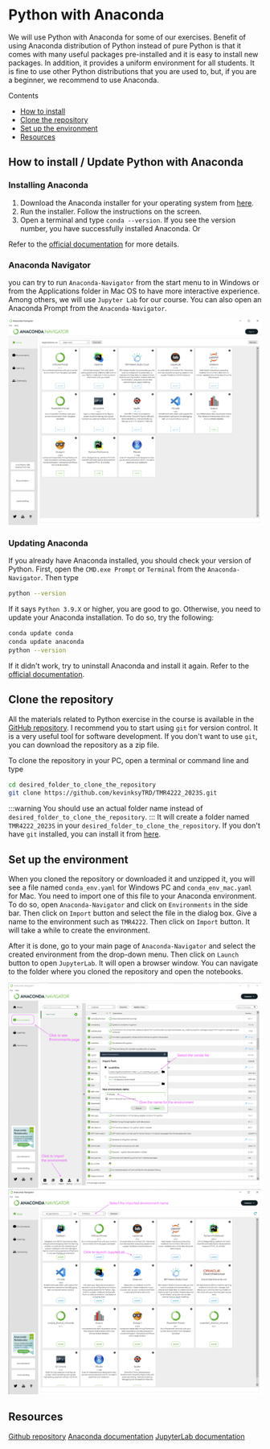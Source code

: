 # Python with Anaconda
We will use Python with Anaconda for some of our exercises. Benefit of using Anaconda distribution
of Python instead of pure Python is that it comes with many useful packages pre-installed and 
it is easy to install new packages. In addition, it provides a uniform environment for all
students. It is fine to use other Python distributions that you are used to, but, if you are
a beginner, we recommend to use Anaconda.

Contents
- [How to install](#how-to-install--update-python-with-anaconda)
- [Clone the repository](#clone-the-repository)
- [Set up the environment](#set-up-the-environment)
- [Resources](#resources)

## How to install / Update Python with Anaconda
### Installing Anaconda
1. Download the Anaconda installer for your operating system from [here](https://www.anaconda.com/download/).
2. Run the installer. Follow the instructions on the screen.
3. Open a terminal and type `conda --version`. If you see the version number, you have successfully
installed Anaconda. Or 

Refer to the [official documentation](https://docs.anaconda.com/anaconda/install/) for more
details.

### Anaconda Navigator
you can try to run `Anaconda-Navigator` from the start menu to in Windows
or from the Applications folder in Mac OS to have more interactive experience. Among others, 
we will use `Jupyter Lab` for our course. You can also open an Anaconda Prompt from the `Anaconda-Navigator`.

![Anaconda Navigator Screen Shot](../img/anaconda_navigator.png)

### Updating Anaconda
If you already have Anaconda installed, you should check your version of Python. First, open
the `CMD.exe Prompt` or `Terminal` from the `Anaconda-Navigator`. Then type
```bash
python --version
```
If it says `Python 3.9.X` or higher, you are good to go. Otherwise, you need to update your
Anaconda installation. To do so, try the following:
```bash
conda update conda
conda update anaconda
python --version
```
If it didn't work, try to uninstall Anaconda and install it again. Refer to the [official documentation](https://docs.anaconda.com/anaconda/install/update-version/).

## Clone the repository
All the materials related to Python exercise in the course is available in the [GitHub repository](https://github.com/kevinksyTRD/TMR4222_2023S).
I recommend you to start using `git` for version control. It is a very useful tool for software
development. If you don't want to use `git`, you can download the repository as a zip file.

To clone the repository in your PC, open a terminal or command line and type
```bash
cd desired_folder_to_clone_the_repository
git clone https://github.com/kevinksyTRD/TMR4222_2023S.git
```
:::warning
You should use an actual folder name instead of `desired_folder_to_clone_the_repository`.
:::
It will create a folder named `TMR4222_2023S` in your `desired_folder_to_clone_the_repository`.
If you don't have `git` installed, you can install it from [here](https://git-scm.com/downloads).

## Set up the environment
When you cloned the repository or downloaded it and unzipped it, you will see a file named 
`conda_env.yaml` for Windows PC and `conda_env_mac.yaml` for Mac. You need to import one of this file 
to your Anaconda environment.
To do so, open `Anaconda-Navigator` and click on `Environments` in the side bar. 
Then click on `Import` button and select the file in the dialog box. Give a name to the environment
such as `TMR4222`. Then click on `Import` button. It will take a while to create the environment.

After it is done, go to your main page of `Anaconda-Navigator` and select the created environment
from the drop-down menu. Then click on `Launch` button to open `JupyterLab`. It will open a
browser window. You can navigate to the folder where you cloned the repository and open the
notebooks.

![Anaconda Navigator Screen Shot](../img/anaconda_import_env.png)
![Anaconda Navigator Screen Shot](../img/anaconda_set_env_start_jupyter.png)

## Resources
[Github repository](https://github.com/kevinksyTRD/TMR4222_2023S.git)
[Anaconda documentation](https://docs.anaconda.com/anaconda/)
[JupyterLab documentation](https://jupyterlab.readthedocs.io/en/stable/)